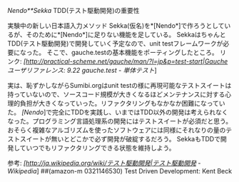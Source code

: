 *Nendo**Sekka* TDD(テスト駆動開発)の重要性

実験中の新しい日本語入力メソッド Sekka(仮名)を*[Nendo*]で作ろうとしているが、そのために*[Nendo*]に足りない機能を足している。
SekkaはちゃんとTDD(テスト駆動開発)で開発していく予定なので、unit testフレームワークが必要になった。
そこで、gauche.testの基本機能をポーティングしたところ。
 リンク: *[http://practical-scheme.net/gauche/man/?l=jp&p=test-start|Gauche ユーザリファレンス: 9.22 gauche.test - 単体テスト*]

実は、恥ずかしながらSumibi.orgはunit testの様に再現可能なテストスイートは持っていないので、ソースコード規模が大きくなるほどメンテナンスに対する心理的負担が大きくなっていった。リファクタリングもなかなか困難になっていた。
*[Nendo*]で完全にTDDを実践し、いまではTDD以外の開発は考えられなくなった。プログラミング言語処理系の開発にはテストスイートが必須だと思う。おそらく複雑なアルゴリズムを使ったソフトウェアには同様にそれなりの量のテストスイートが無いとどこかで必ず開発が破綻するだろう。
SekkaもTDDで開発していつでもリファクタリングできる状態を維持しよう。

 参考: *[http://ja.wikipedia.org/wiki/テスト駆動開発|テスト駆動開発 - Wikipedia*]
 ##(amazon-m 0321146530)  Test Driven Development: Kent Beck

